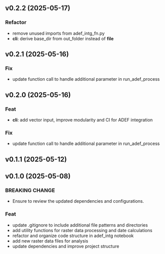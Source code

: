 ## v0.2.2 (2025-05-17)

### Refactor

- remove unused imports from adef_intg_fn.py
- **cli**: derive base_dir from out_folder instead of __file__

## v0.2.1 (2025-05-16)

### Fix

- update function call to handle additional parameter in run_adef_process

## v0.2.0 (2025-05-16)

### Feat

- **cli**: add vector input, improve modularity and CI for ADEF integration

### Fix

- update function call to handle additional parameter in run_adef_process

## v0.1.1 (2025-05-12)

## v0.1.0 (2025-05-08)

### BREAKING CHANGE

- Ensure to review the updated dependencies and configurations.

### Feat

- update .gitignore to include additional file patterns and directories
- add utility functions for raster data processing and date calculations
- refactor and organize code structure in adef_intg notebook
- add new raster data files for analysis
- update dependencies and improve project structure
